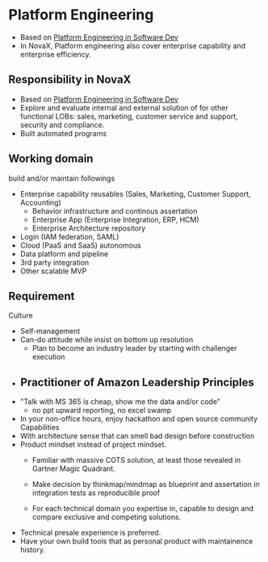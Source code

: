# Platform Engineering
- Based on [Platform Engineering in Software Dev](https://github.com/davidkhala/As-Architect/blob/main/role/platform-engineering.md)
- In NovaX, Platform engineering also cover enterprise capability and enterprise efficiency.
## Responsibility in NovaX
- Based on [Platform Engineering in Software Dev](https://github.com/davidkhala/As-Architect/blob/main/role/platform-engineering.md)
- Explore and evaluate internal and external solution of for other functional LOBs: sales, marketing, customer service and support, security and compliance.
- Built automated programs

## Working domain
build and/or maintain followings
- Enterprise capability reusables (Sales, Marketing, Customer Support, Accounting)
  - Behavior infrastructure and continous assertation 
  - Enterprise App (Enterprise Integration, ERP, HCM)
  - Enterprise Architecture repository
- Login (IAM federation, SAML)
- Cloud (PaaS and SaaS) autonomous
- Data platform and pipeline
- 3rd party integration
- Other scalable MVP

## Requirement
Culture
- Self-management
- Can-do attitude while insist on bottom up resolution
  - Plan to become an industry leader by starting with challenger execution 
- Practitioner of Amazon Leadership Principles
  - 
- "Talk with MS 365 is cheap, show me the data and/or code"
  - no ppt upward reporting, no excel swamp
- In your non-office hours, enjoy hackathon and open source community
Capabilities
- With architecture sense that can smell bad design before construction
- Product mindset instead of project mindset.
  - Familiar with massive COTS solution, at least those revealed in Gartner Magic Quadrant.
  - Make decision by thinkmap/mindmap as blueprint and assertation in integration tests as reproducible proof
  
  - For each technical domain you expertise in, capable to design and compare exclusive and competing solutions.
- Technical presale experience is preferred.
- Have your own build tools that as personal product with maintainence history.

